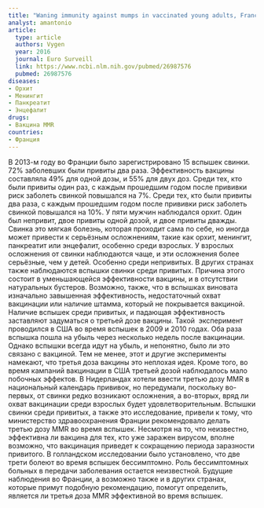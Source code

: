 ```yaml
---
title: "Waning immunity against mumps in vaccinated young adults, France 2013"
analyst: amantonio
article:
  type: article
  authors: Vygen
  year: 2016
  journal: Euro Surveill
  link: https://www.ncbi.nlm.nih.gov/pubmed/26987576
  pubmed: 26987576
diseases:
- Орхит
- Менингит
- Панкреатит
- Энцефалит
drugs:
- Вакцина MMR
countries:
- Франция
---
```


В 2013-м году во Франции было зарегистрировано 15 вспышек свинки. 72% заболевших были привиты два раза. Эффективность вакцины составляла 49% для одной дозы, и 55% для двух доз.
Среди тех, кто были привиты один раз, с каждым прошедшим годом после прививки риск заболеть свинкой повышался на 7%.
Среди тех, кто были привиты два раза, с каждым прошедшим годом после прививки риск заболеть свинкой повышался на 10%.
У пяти мужчин наблюдался орхит. Один был непривит, двое привиты одной дозой, и двое привиты дважды.
Свинка это мягкая болезнь, которая проходит сама по себе, но иногда может привести к серьёзным осложнениям, такие как орхит, менингит, панкреатит или энцефалит, особенно среди взрослых. У взрослых осложнения от свинки наблюдаются чаще, и эти осложнения более серьёзные, чем у детей. Особенно среди непривитых.
В других странах также наблюдаются вспышки свинки среди привитых. Причина этого состоит в уменьшающейся эффективности вакцины, и в отсутствии натуральных бустеров. Возможно, также, что в вспышках виновата изначально завышенная эффективность, недостаточный охват вакцинации или наличие штамма, который не покрывается вакциной.
Наличие вспышек среди привитых, и падающая эффективность заставляют задуматься о третьей дозе вакцины. Такой  эксперимент проводился в США во время вспышек в 2009 и 2010 годах. Оба раза вспышка пошла на убыль через несколько недель после вакцинации. Однако вспышки всегда идут на убыль, и непонятно, было ли это связано с вакциной. Тем не менее, этот и другие эксперименты намекают, что третья доза вакцины это неплохая идея. Кроме того, во время кампаний вакцинации в США третьей дозой наблюдалось мало побочных эффектов.
В Нидерландах хотели ввести третью дозу MMR в национальный календарь прививок, но передумали, поскольку во-первых, от свинки редко возникают осложнения, а во-вторых, вряд ли охват вакцинации среди взрослых будет удовлетворительным.
Вспышки свинки среди привитых, а также это исследование, привели к тому, что министерство здравоохранения Франции рекомендовало делать третью дозу MMR во время вспышек. Несмотря на то, что неизвестно, эффективна ли вакцина для тех, кто уже заражен вирусом, вполне возможно, что вакцинация приведет к сокращению периода заразности привитого.
В голландском исследовании было установлено, что две трети болеют во время вспышек бессимптомно. Роль бессимптомных больных в передачи заболевания остается неизвестной.
Будущие наблюдения во Франции, а возможно также и в других странах, которые примут подобную рекомендацию, помогут определить, является ли третья доза MMR эффективной во время вспышек.
